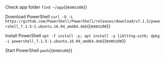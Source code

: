 Check app folder
`find ~/app`{{execute}}

Download PowerShell
`curl -O -L https://github.com/PowerShell/PowerShell/releases/download/v7.1.5/powershell_7.1.5-1.ubuntu.16.04_amd64.deb`{{execute}}

Install PowerShell
`apt -f install -y; apt install -y liblttng-ust0; dpkg -i powershell_7.1.5-1.ubuntu.16.04_amd64.deb`{{execute}}

Start PowerShell
`pwsh`{{execute}}

